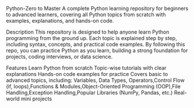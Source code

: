 Python-Zero to Master
A complete Python learning repository for beginners to advanced learners, covering all Python topics from scratch with examples, explanations, and hands-on code.

Description
This repository is designed to help anyone learn Python programming from the ground up. Each topic is explained step by step, including syntax, concepts, and practical code examples. By following this repo, you can practice Python as you learn, building a strong foundation for projects, coding interviews, or data science.

Features
Learn Python from scratch
Topic-wise tutorials with clear explanations
Hands-on code examples for practice
Covers basic to advanced topics, including:
Variables, Data Types, Operators,Control Flow (if, loops),Functions & Modules,Object-Oriented Programming (OOP),File Handling,Exception Handling,Popular Libraries (NumPy, Pandas, etc.)
Real-world mini projects

